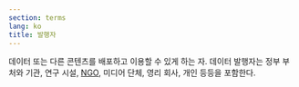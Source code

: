 ```yaml
---
section: terms
lang: ko
title: 발행자
---
```


데이터 또는 다른 콘텐츠를 배포하고 이용할 수 있게 하는 자. 데이터 발행자는 정부 부처와 기관, 연구 시설, [NGO](../ngo/), 미디어 단체, 영리 회사, 개인 등등을 포함한다.
